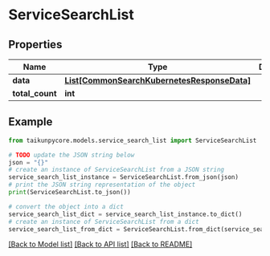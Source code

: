 # ServiceSearchList


## Properties

Name | Type | Description | Notes
------------ | ------------- | ------------- | -------------
**data** | [**List[CommonSearchKubernetesResponseData]**](CommonSearchKubernetesResponseData.md) |  | [optional] 
**total_count** | **int** |  | [optional] 

## Example

```python
from taikunpycore.models.service_search_list import ServiceSearchList

# TODO update the JSON string below
json = "{}"
# create an instance of ServiceSearchList from a JSON string
service_search_list_instance = ServiceSearchList.from_json(json)
# print the JSON string representation of the object
print(ServiceSearchList.to_json())

# convert the object into a dict
service_search_list_dict = service_search_list_instance.to_dict()
# create an instance of ServiceSearchList from a dict
service_search_list_from_dict = ServiceSearchList.from_dict(service_search_list_dict)
```
[[Back to Model list]](../README.md#documentation-for-models) [[Back to API list]](../README.md#documentation-for-api-endpoints) [[Back to README]](../README.md)


